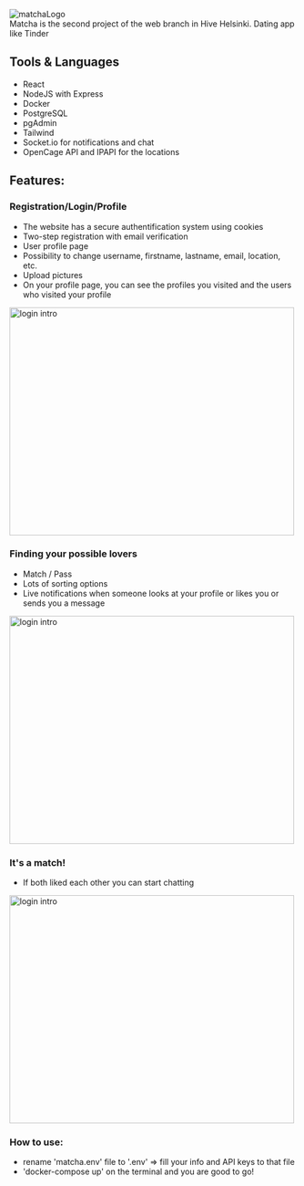 ![matchaLogo](https://user-images.githubusercontent.com/95418273/224685525-9d5456b4-fdf6-4d6d-85ea-c7cd2420a544.png) <br />
Matcha is the second project of the web branch in Hive Helsinki. Dating app like Tinder

## Tools & Languages
* React
* NodeJS with Express
* Docker
* PostgreSQL
* pgAdmin
* Tailwind
* Socket.io for notifications and chat
* OpenCage API and IPAPI for the locations

## Features:
### Registration/Login/Profile
* The website has a secure authentification system using cookies
* Two-step registration with email verification
* User profile page
* Possibility to change username, firstname, lastname, email, location, etc.
* Upload pictures
* On your profile page, you can see the profiles you visited and the users who visited your profile

<img src="https://user-images.githubusercontent.com/95418273/224695201-9d402117-45bd-4e1b-91d3-b4e46c05488e.gif" alt="login intro" width="500" height="400">

### Finding your possible lovers
* Match / Pass 
* Lots of sorting options
* Live notifications when someone looks at your profile or likes you or sends you a message

<img src="https://user-images.githubusercontent.com/95418273/224697637-1eabf291-1993-4a95-a461-503ea55a4d3d.png"
 alt="login intro" width="500" height="400">
 
 ### It's a match!
 * If both liked each other you can start chatting

 <img src="https://user-images.githubusercontent.com/95418273/224704401-e8a5a615-c254-4680-8f21-d6fbf4eee760.gif"
 alt="login intro" width="500" height="400">

 
 ### How to use:
 * rename 'matcha.env' file to '.env' => fill your info and API keys to that file
 * 'docker-compose up' on the terminal and you are good to go!
 
 


